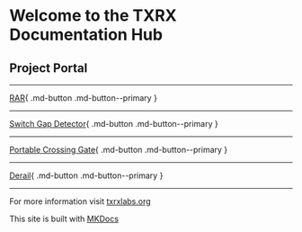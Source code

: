 # Welcome to the TXRX Documentation Hub


## **Project Portal**

---

[RAR](rar/rar_toc.md){ .md-button .md-button--primary }

---

[Switch Gap Detector](switchgap/switchgap_toc.md){ .md-button .md-button--primary }

---

[Portable Crossing Gate](crossing/crossing_toc.md){ .md-button .md-button--primary }

---

[Derail](derail/derail_toc.md){ .md-button .md-button--primary }

---

For more information visit [txrxlabs.org](https://www.txrxlabs.org)

This site is built with [MKDocs](http://mkdocs.org)
